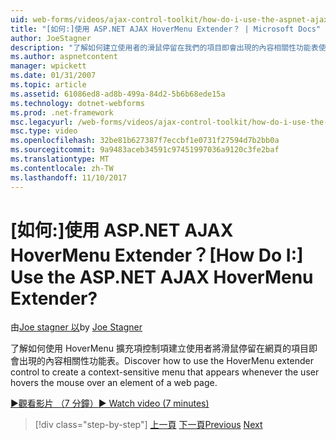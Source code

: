 ```yaml
---
uid: web-forms/videos/ajax-control-toolkit/how-do-i-use-the-aspnet-ajax-hovermenu-extender
title: "[如何:]使用 ASP.NET AJAX HoverMenu Extender？ | Microsoft Docs"
author: JoeStagner
description: "了解如何建立使用者的滑鼠停留在我們的項目即會出現的內容相關性功能表使用 HoverMenu 擴充項控制項..."
ms.author: aspnetcontent
manager: wpickett
ms.date: 01/31/2007
ms.topic: article
ms.assetid: 61086ed8-ad8b-499a-84d2-5b6b68ede15a
ms.technology: dotnet-webforms
ms.prod: .net-framework
msc.legacyurl: /web-forms/videos/ajax-control-toolkit/how-do-i-use-the-aspnet-ajax-hovermenu-extender
msc.type: video
ms.openlocfilehash: 32be81b627387f7eccbf1e0731f27594d7b2bb0a
ms.sourcegitcommit: 9a9483aceb34591c97451997036a9120c3fe2baf
ms.translationtype: MT
ms.contentlocale: zh-TW
ms.lasthandoff: 11/10/2017
---
```

<a name="how-do-i-use-the-aspnet-ajax-hovermenu-extender"></a><span data-ttu-id="da8e2-104">[如何:]使用 ASP.NET AJAX HoverMenu Extender？</span><span class="sxs-lookup"><span data-stu-id="da8e2-104">[How Do I:] Use the ASP.NET AJAX HoverMenu Extender?</span></span>
====================
<span data-ttu-id="da8e2-105">由[Joe stagner 以](https://github.com/JoeStagner)</span><span class="sxs-lookup"><span data-stu-id="da8e2-105">by [Joe Stagner](https://github.com/JoeStagner)</span></span>

<span data-ttu-id="da8e2-106">了解如何使用 HoverMenu 擴充項控制項建立使用者將滑鼠停留在網頁的項目即會出現的內容相關性功能表。</span><span class="sxs-lookup"><span data-stu-id="da8e2-106">Discover how to use the HoverMenu extender control to create a context-sensitive menu that appears whenever the user hovers the mouse over an element of a web page.</span></span>

[<span data-ttu-id="da8e2-107">&#9654;觀看影片 （7 分鐘）</span><span class="sxs-lookup"><span data-stu-id="da8e2-107">&#9654; Watch video (7 minutes)</span></span>](https://channel9.msdn.com/Blogs/ASP-NET-Site-Videos/how-do-i-use-the-aspnet-ajax-hovermenu-extender)

>[!div class="step-by-step"]
<span data-ttu-id="da8e2-108">[上一頁](how-do-i-use-the-aspnet-ajax-filteredtextbox-extender.md)
[下一頁](how-do-i-use-the-aspnet-ajax-togglebutton-extender.md)</span><span class="sxs-lookup"><span data-stu-id="da8e2-108">[Previous](how-do-i-use-the-aspnet-ajax-filteredtextbox-extender.md)
[Next](how-do-i-use-the-aspnet-ajax-togglebutton-extender.md)</span></span>
